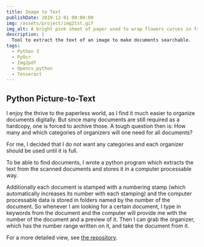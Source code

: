 ```yaml
---
title: Image to Text
publishDate: 2019-12-01 00:00:00
img: /assets/project/img2txt.gif
img_alt: A bright pink sheet of paper used to wrap flowers curves in front of rich blue background
description: |
  Tool to extract the text of an image to make documents searchable.
tags:
  - Python 3
  - PyOcr
  - Img2pdf
  - Opencv_python
  - Tesseract
---
```

## Python Picture-to-Text

I enjoy the thrive to the paperless world, as I find it much easier to organize documents digitally.
But since many documents are still required as a hardcopy, one is forced to archive those.
A tough question then is: How many and which categories of organizers will one need for all documents?

For me, I decided that I do not want any categories and each organizer should be used until it is full.

To be able to find documents, I wrote a python program which extracts the text from the scanned documents and stores it in a computer processable way.

Additionally each document is stamped with a numbering stamp (which automatically increases its number with each stamping) and the computer processable data is stored in folders named by the number of the document. So whenever I am looking for a certain document, I type in keywords from the document and the computer will provide me with the number of the document and a preview of it. Then I can grab the organizer, which has the number range written on it, and take the document from it.

For a more detailed view, see [the repository](https://github.com/jerey/image-to-pdf-and-txt).
